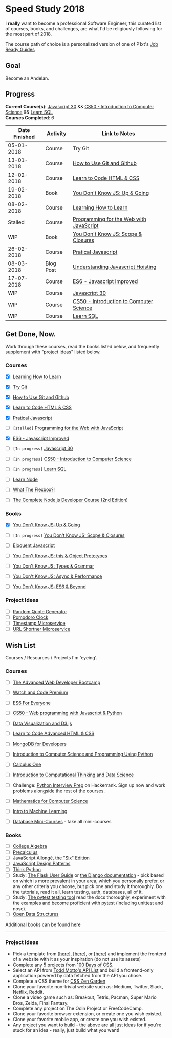 # Speed Study 2018

I **really** want to become a professional Software Engineer, this curated list of courses, books, and challenges, are what I'd be religiously following for the most part of 2018.

The course path of choice is a personalized version of one of P1xt's [Job Ready Guides](https://github.com/P1xt/p1xt-guides/blob/master/job-ready-python-edition.md)

## Goal

Become an Andelan.

## Progress

**Current Course(s)**: [Javascript 30](https://javascript30.com/) && [CS50 - Introduction to Computer Science](https://www.edx.org/course/cs50s-introduction-computer-science-harvardx-cs50x) && [Learn SQL](https://www.codecademy.com/learn/learn-sql/)     
**Courses Completed**: 6  

| Date Finished | Activity          | Link to Notes  												   				|  
| ------------- | ----------------- | ------------------------------------------------|
| 05-01-2018    | Course 				    | Try Git                                         |
| 13-01-2018 	  | Course 					  | [How to Use Git and Github](courses/how_to_use_git_and_github) |
| 12-02-2018 	  | Course					  | [Learn to Code HTML & CSS](courses/learn_to_code_HTML_and_CSS) |
| 19-02-2018	  | Book							| [You Don't Know JS: Up & Going](books/ydkjs_up_and_going)  |
| 08-02-2018	  | Course					  | [Learning How to Learn](courses/learning_how_to_learn) |
| Stalled 			| Course  					| [Programming for the Web with JavaScript](courses/programming_for_the_web_with_js) |
| WIP			      | Book						  | [You Don't Know JS: Scope & Closures](books/ydkjs_scope_and_closures)  |
| 26-02-2018	  | Course					  | [Pratical Javascript](courses/practical_javascript)  |
| 08-03-2018    | Blog Post   	    | [Understanding Javascript Hoisting](https://akhilo.me/code/javascript-hoisting/)  |
| 17-07-2018    | Course            | [ES6 - Javascript Improved](courses/es6/)  |
| WIP           | Course            | [Javascript 30](https://github.com/akhilome/js30/)  |
| WIP           | Course            | [CS50 - Introduction to Computer Science](courses/cs50) |
| WIP           | Course            | [Learn SQL](courses/learn_sql) |


## Get Done, Now.

Work through these courses, read the books listed below, and frequently supplement with "project ideas" listed below.

### Courses

- [x]  [Learning How to Learn](https://www.coursera.org/learn/learning-how-to-learn)
- [x]  [Try Git](https://try.github.io/levels/1/challenges/1)
- [x]  [How to Use Git and Github](https://www.udacity.com/course/how-to-use-git-and-github--ud775)
- [x]  [Learn to Code HTML & CSS](http://learn.shayhowe.com/html-css/)    
- [x]  [Pratical Javascript](https://watchandcode.com/p/practical-javascript) 
- [ ]  `[stalled]` [Programming for the Web with JavaScript](https://www.edx.org/course/programming-web-javascript-pennx-sd4x) 
- [x]  [ES6 - Javascript Improved](https://www.udacity.com/course/es6-javascript-improved--ud356) 
- [ ]  `[In progress]` [Javascript 30](https://javascript30.com/) 
- [ ]  `[In progress]` [CS50 - Introduction to Computer Science](https://www.edx.org/course/cs50s-introduction-computer-science-harvardx-cs50x) 
- [ ]  `[In progress]` [Learn SQL](https://www.codecademy.com/learn/learn-sql/) 
- [ ]  [Learn Node](https://learnnode.com/) 
- [ ]  [What The Flexbox?!](https://flexbox.io/) 
- [ ]  [The Complete Node.js Developer Course (2nd Edition)](https://www.udemy.com/the-complete-nodejs-developer-course-2/) 


### Books

- [x]  [You Don't Know JS: Up & Going](https://github.com/getify/You-Dont-Know-JS/blob/master/up%20&%20going/README.md#you-dont-know-js-up--going)    
- [ ]  `[In progress]` [You Don't Know JS: Scope & Closures](https://github.com/getify/You-Dont-Know-JS/blob/master/scope%20&%20closures/README.md#you-dont-know-js-scope--closures) 
- [ ]  [Eloquent Javascript](https://eloquentjavascript.net) 
- [ ]  [You Don't Know JS: this & Object Prototypes](https://github.com/getify/You-Dont-Know-JS/blob/master/this%20&%20object%20prototypes/README.md#you-dont-know-js-this--object-prototypes)
- [ ]  [You Don't Know JS: Types & Grammar](https://github.com/getify/You-Dont-Know-JS/blob/master/types%20&%20grammar/README.md#you-dont-know-js-types--grammar)   
- [ ]  [You Don't Know JS: Async & Performance](https://github.com/getify/You-Dont-Know-JS/blob/master/async%20&%20performance/README.md#you-dont-know-js-async--performance) 
- [ ]  [You Don't Know JS: ES6 & Beyond](https://github.com/getify/You-Dont-Know-JS/blob/master/es6%20&%20beyond/README.md#you-dont-know-js-es6--beyond)  


### Project Ideas

- [ ]  [Random Quote Generator](https://learn.freecodecamp.org/front-end-libraries/front-end-libraries-projects/build-a-random-quote-machine/) 
- [ ]  [Pomodoro Clock](https://learn.freecodecamp.org/front-end-libraries/front-end-libraries-projects/build-a-pomodoro-clock/) 
- [ ]  [Timestamp Microservice](https://learn.freecodecamp.org/apis-and-microservices/apis-and-microservices-projects/timestamp-microservice/) 
- [ ]  [URL Shortner Microservice](https://learn.freecodecamp.org/apis-and-microservices/apis-and-microservices-projects/url-shortener-microservice/) 

## Wish List

Courses / Resources / Projects I'm 'eyeing'.

### Courses

- [ ]  [The Advanced Web Developer Bootcamp](https://www.udemy.com/the-advanced-web-developer-bootcamp/) 
- [ ]  [Watch and Code Premium](https://watchandcode.com/p/premium) 
- [ ]  [ES6 For Everyone](https://es6.io/) 
- [ ]  [CS50 - Web programming with Javascript & Python](https://www.edx.org/course/cs50s-web-programming-with-python-and-javascript-0) 
- [ ]  [Data Visualization and D3.js](https://www.udacity.com/course/data-visualization-and-d3js--ud507)
- [ ]  [Learn to Code Advanced HTML & CSS](http://learn.shayhowe.com/advanced-html-css/) 
- [ ]  [MongoDB for Developers](https://university.mongodb.com/courses/M101P/about) 
- [ ]  [Introduction to Computer Science and Programming Using Python](https://www.edx.org/course/introduction-computer-science-mitx-6-00-1x-11) 
- [ ]  [Calculus One](https://www.coursera.org/learn/calculus1)  
- [ ]  [Introduction to Computational Thinking and Data Science](https://www.edx.org/course/introduction-computational-thinking-data-mitx-6-00-2x-6) 
- [ ]  Challenge: [Python Interview Prep](https://www.hackerrank.com/chingu-challenge-3) on Hackerrank. Sign up now and work problems alongside the rest of the courses.
- [ ]  [Mathematics for Computer Science](https://ocw.mit.edu/courses/electrical-engineering-and-computer-science/6-042j-mathematics-for-computer-science-spring-2015/index.htm) 
- [ ]  [Intro to Machine Learning](https://www.udacity.com/course/intro-to-machine-learning--ud120) 
- [ ]  [Database Mini-Courses](https://lagunita.stanford.edu/courses/DB/2014/SelfPaced/about) - take all mini-courses 


### Books

- [ ]  [College Algebra](https://openstax.org/details/books/college-algebra)
- [ ]  [Precalculus](https://openstax.org/details/books/precalculus)  
- [ ]  [JavaScript Allongé, the "Six" Edition](https://leanpub.com/javascriptallongesix)
- [ ]  [JavaScript Design Patterns](https://addyosmani.com/resources/essentialjsdesignpatterns/book/)
- [ ]  [Think Python](http://greenteapress.com/thinkpython2/thinkpython2.pdf)
- [ ]  Study: [The Flask User Guide](http://flask.pocoo.org/docs/0.12/) or [the Django documentation](https://docs.djangoproject.com/en/1.11/) - pick based on which is more prevalent in your area, which you personally prefer, or any other criteria you choose, but pick one and study it thoroughly. Do the tutorials, read it all, learn testing, auth, databases, all of it.
- [ ]  Study: [The pytest testing tool](https://docs.pytest.org/en/latest/) read the docs thoroughly, experiment with the examples and become proficient with pytest (including unittest and nose).
- [ ]  [Open Data Structures](http://www.aupress.ca/books/120226/ebook/99Z_Morin_2013-Open_Data_Structures.pdf) 

Additional books can be found [here](https://github.com/P1xt/speedstudy/blob/master/book-lists.md)

---

### Project ideas

*   Pick a template from [\[here\]](https://freebiesbug.com/psd-freebies/website-template/), [\[here\]](http://www.os-templates.com/free-website-templates), or [\[here\]](http://www.os-templates.com/free-website-templates) and implement the frontend of a website with it as your inspiration (do not use its assets)
*   Complete any 5 projects from [100 Days of CSS](https://100dayscss.com/).
*   Select an API from [Todd Motto's API List](https://github.com/toddmotto/public-apis) and build a frontend-only application powered by data fetched from the API you chose.
*   Complete a CSS theme for [CSS Zen Garden](http://www.csszengarden.com/)
*   Clone your favorite non-trivial website such as: Medium, Twitter, Slack, Netflix, Reddit.
*   Clone a video game such as: Breakout, Tetris, Pacman, Super Mario Bros, Zelda, Final Fantasy.
*   Complete any project on The Odin Project or FreeCodeCamp.
*   Clone your favorite browser extension, or create one you wish existed.
*   Clone your favorite mobile app, or create one you wish existed.
*   Any project you want to build - the above are all just ideas for if you're stuck for an idea - really, just build what you want!
